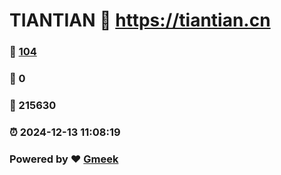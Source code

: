 # TIANTIAN :link: https://tiantian.cn 
### :page_facing_up: [104](https://tiantian.cn/tag.html) 
### :speech_balloon: 0 
### :hibiscus: 215630 
### :alarm_clock: 2024-12-13 11:08:19 
### Powered by :heart: [Gmeek](https://github.com/Meekdai/Gmeek)
